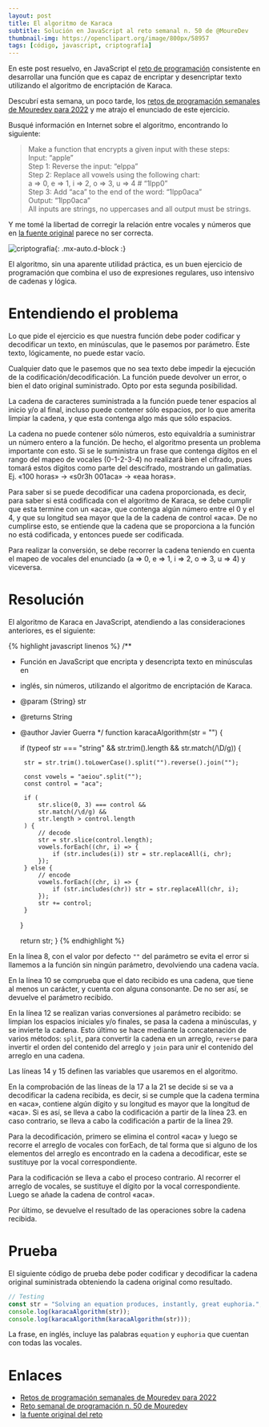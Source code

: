 ```yaml
---
layout: post
title: El algoritmo de Karaca
subtitle: Solución en JavaScript al reto semanal n. 50 de @MoureDev
thumbnail-img: https://openclipart.org/image/800px/58957
tags: [código, javascript, criptografía]
---
```


En este post resuelvo, en JavaScript el [reto de programación](https://github.com/mouredev/Weekly-Challenge-2022-Kotlin/blob/main/app/src/main/java/com/mouredev/weeklychallenge2022/Challenge50.kt) consistente en desarrollar una función que es capaz de encriptar y desencriptar texto utilizando el algoritmo de encriptación de Karaca.

Descubrí esta semana, un poco tarde, los [retos de programación semanales de Mouredev para 2022](https://retosdeprogramacion.com/semanales2022) y me atrajo el enunciado de este ejercicio.

Busqué información en Internet sobre el algoritmo, encontrando lo siguiente:

>  Make a function that encrypts a given input with these steps:  
> Input: “apple”  
> Step 1: Reverse the input: “elppa”  
> Step 2: Replace all vowels using the following chart:  
>   a => 0, e => 1, i => 2, o => 3, u => 4  # “1lpp0”  
> Step 3: Add “aca” to the end of the word: “1lpp0aca”  
> Output: “1lpp0aca”  
> All inputs are strings, no uppercases and all output must be strings.  

Y me tomé la libertad de corregir la relación entre vocales y números que en [la fuente original](https://edabit.com/challenge/JzBLDzrcGCzDjkk5n) parece no ser correcta.

![criptografía](https://openclipart.org/image/800px/58957){: .mx-auto.d-block :}

El algoritmo, sin una aparente utilidad práctica, es un buen ejercicio de programación que combina el uso de expresiones regulares, uso intensivo de cadenas y lógica.

# Entendiendo el problema

Lo que pide el ejercicio es que nuestra función debe poder codificar y decodificar un texto, en minúsculas, que le pasemos por parámetro. Este texto, lógicamente, no puede estar vacío.

Cualquier dato que le pasemos que no sea texto debe impedir la ejecución de la codificación/decodificación. La función puede devolver un error, o bien el dato original suministrado. Opto por esta segunda posibilidad.

La cadena de caracteres suministrada a la función puede tener espacios al inicio y/o al final, incluso puede contener sólo espacios, por lo que amerita limpiar la cadena, y que esta contenga algo más que sólo espacios.

La cadena no puede contener sólo números, esto equivaldría a suministrar un número entero a la función. De hecho, el algoritmo presenta un problema importante con esto. Si se le suministra un frase que contenga dígitos en el rango del mapeo de vocales (0-1-2-3-4) no realizará bien el cifrado, pues tomará estos dígitos como parte del descifrado, mostrando un galimatías. Ej. «100 horas» -> «s0r3h 001aca» -> «eaa horas».

Para saber si se puede decodificar una cadena proporcionada, es decir, para saber si está codificada con el algoritmo de Karaca, se debe cumplir que esta termine con un «aca», que contenga algún número entre el 0 y el 4, y que su longitud sea mayor que la de la cadena de control «aca». De no cumplirse esto, se entiende que la cadena que se proporciona a la función no está codificada, y entonces puede ser codificada.

Para realizar la conversión, se debe recorrer la cadena teniendo en cuenta el mapeo de vocales del enunciado (a => 0, e => 1, i => 2, o => 3, u => 4) y viceversa.

# Resolución

El algoritmo de Karaca en JavaScript, atendiendo a las consideraciones anteriores, es el siguiente:

{% highlight javascript linenos %}
/**
 * Función en JavaScript que encripta y desencripta texto en minúsculas en 
 * inglés, sin números, utilizando el algoritmo de encriptación de Karaca.
 * @param {String} str
 * @returns String
 * @author Javier Guerra
 */
function karacaAlgorithm(str = "") {

    if (typeof str === "string" && str.trim().length && str.match(/\D/g)) {
        
        str = str.trim().toLowerCase().split("").reverse().join("");

        const vowels = "aeiou".split("");
        const control = "aca";

        if (
            str.slice(0, 3) === control &&
            str.match(/\d/g) &&
            str.length > control.length
        ) {
            // decode
            str = str.slice(control.length);
            vowels.forEach((chr, i) => {
                if (str.includes(i)) str = str.replaceAll(i, chr);
            });
        } else {
            // encode
            vowels.forEach((chr, i) => {
                if (str.includes(chr)) str = str.replaceAll(chr, i);
            });
            str += control;
        }
    }

    return str;
}
{% endhighlight %}

En la línea 8, con el valor por defecto `""` del parámetro se evita el error si llamemos a la función sin ningún parámetro, devolviendo una cadena vacía.

En la línea 10 se comprueba que el dato recibido es una cadena, que tiene al menos un carácter, y cuenta con alguna consonante. De no ser así, se devuelve el parámetro recibido.

En la línea 12 se realizan varias conversiones al parámetro recibido: se limpian los espacios iniciales y/o finales, se pasa la  cadena a minúsculas, y se invierte la cadena. Esto último se hace mediante la concatenación de varios métodos: `split`, para convertir la cadena en un arreglo, `reverse` para invertir el orden del contenido del arreglo y `join` para unir el contenido del arreglo en una cadena.

Las líneas 14 y 15 definen las variables que usaremos en el algoritmo.

En la comprobación de las líneas de la 17 a la 21 se decide si se va a decodificar la cadena recibida, es decir, si se cumple que la cadena termina en «aca», contiene algún dígito y su longitud es mayor que la longitud de «aca». Si es así, se lleva a cabo la codificación a partir de la línea 23. en caso contrario, se lleva a cabo la codificación a partir de la línea 29.

Para la decodificación, primero se elimina el control «aca» y luego se recorre el arreglo de vocales con forEach, de tal forma que si alguno de los elementos del arreglo es encontrado en la cadena a decodificar, este se sustituye por la vocal correspondiente.

Para la codificación se lleva a cabo el proceso contrario. Al recorrer el arreglo de vocales, se sustituye el dígito por la vocal correspondiente. Luego se añade la cadena de control «aca».

Por último, se devuelve el resultado de las operaciones sobre la cadena recibida.

# Prueba

El siguiente código de prueba debe poder codificar y decodificar la cadena original suministrada obteniendo la cadena original como resultado.

```javascript
// Testing
const str = "Solving an equation produces, instantly, great euphoria.";
console.log(karacaAlgorithm(str));
console.log(karacaAlgorithm(karacaAlgorithm(str)));
```

La frase, en inglés, incluye las palabras `equation` y `euphoria` que cuentan con todas las vocales. 

# Enlaces

* [Retos de programación semanales de Mouredev para 2022](https://retosdeprogramacion.com/semanales2022)  
* [Reto semanal de programación n. 50 de Mouredev](https://github.com/mouredev/Weekly-Challenge-2022-Kotlin/blob/main/app/src/main/java/com/mouredev/weeklychallenge2022/Challenge50.kt)  
* [la fuente original del reto](https://edabit.com/challenge/JzBLDzrcGCzDjkk5n)  